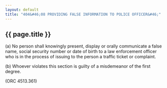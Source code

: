 ---
layout: default 
title: "404&#46;08 PROVIDING FALSE INFORMATION TO POLICE OFFICER&#46;"---

{{ page.title }}
----------------

​(a) No person shall knowingly present, display or orally communicate a
false name, social security number or date of birth to a law enforcement
officer who is in the process of issuing to the person a traffic ticket
or complaint.

​(b) Whoever violates this section is guilty of a misdemeanor of the
first degree.

(ORC 4513.361)
